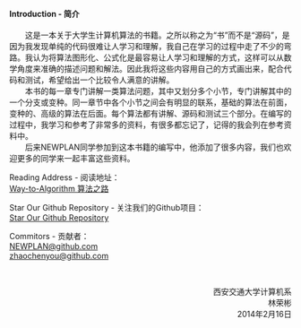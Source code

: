 #### Introduction - 简介

&emsp;&emsp;这是一本关于大学生计算机算法的书籍。之所以称之为“书”而不是“源码”，是因为我发现单纯的代码很难让人学习和理解，我自己在学习的过程中走了不少的弯路。我认为将算法图形化、公式化是最容易让人学习和理解的方式，这样可以从数学角度来准确的描述问题和解法。因此我将这些内容用自己的方式画出来，配合代码和测试，希望给出一个比较令人满意的讲解。<br>
&emsp;&emsp;本书的每一章专门讲解一类算法问题，其中又划分多个小节，专门讲解其中的一个分支或变种。同一章节中各个小节之间会有明显的联系，基础的算法在前面，变种的、高级的算法在后面。每个算法都有讲解、源码和测试三个部分。在编写的过程中，我学习和参考了非常多的资料，有很多都忘记了，记得的我会列在参考资料中。<br>
&emsp;&emsp;后来NEWPLAN同学参加到这本书籍的编写中，他添加了很多内容，我们也欢迎更多的同学来一起丰富这些资料。<br>

Reading Address - 阅读地址：<br>
<a href="https://zhaochenyou.github.io/Way-to-Algorithm/">Way-to-Algorithm 算法之路</a><br>

Star Our Github Repository - 关注我们的Github项目：<br>
<a href="https://github.com/zhaochenyou/Way-to-Algorithm/">Star Our Github Repository</a><br>

Commitors - 贡献者：<br>
NEWPLAN@github.com<br>
zhaochenyou@github.com<br>

<br>

<p align="right">
西安交通大学计算机系<br>
林荣彬<br>
2014年2月16日<br>
</p>
